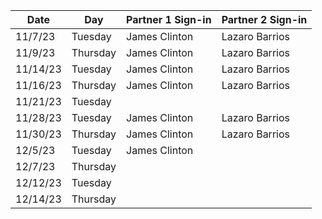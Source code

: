 | Date       | Day       | Partner 1 Sign-in | Partner 2 Sign-in |
|------------|-----------|-----------|-----------|
| 11/7/23    | Tuesday   | James Clinton         | Lazaro Barrios          |
| 11/9/23    | Thursday  | James Clinton         | Lazaro Barrios          | 
| 11/14/23   | Tuesday   |   James Clinton        | Lazaro Barrios           |
| 11/16/23   | Thursday  |  James Clinton         | Lazaro Barrios          |
| 11/21/23   | Tuesday   |           |           |
| 11/28/23   | Tuesday   |  James Clinton         | Lazaro Barrios          |
| 11/30/23   | Thursday  |  James Clinton         | Lazaro Barrios          |
| 12/5/23    | Tuesday   |James Clinton|           | Lazaro Barrios
| 12/7/23    | Thursday  |           |           |
| 12/12/23   | Tuesday   |           |           |
| 12/14/23   | Thursday  |           |           |
